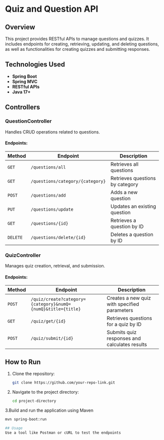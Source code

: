 # Quiz and Question API

## Overview
This project provides RESTful APIs to manage questions and quizzes. It includes endpoints for creating, retrieving, updating, and deleting questions, as well as functionalities for creating quizzes and submitting responses.

## Technologies Used
- **Spring Boot**
- **Spring MVC**
- **RESTful APIs**
- **Java 17+**

## Controllers

### QuestionController
Handles CRUD operations related to questions.

#### Endpoints:

| Method   | Endpoint                             | Description                        |
|----------|-------------------------------------|------------------------------------|
| `GET`    | `/questions/all`                    | Retrieves all questions           |
| `GET`    | `/questions/category/{category}`   | Retrieves questions by category   |
| `POST`   | `/questions/add`                    | Adds a new question               |
| `PUT`    | `/questions/update`                 | Updates an existing question      |
| `GET`    | `/questions/{id}`                    | Retrieves a question by ID        |
| `DELETE` | `/questions/delete/{id}`            | Deletes a question by ID          |

### QuizController
Manages quiz creation, retrieval, and submission.

#### Endpoints:

| Method   | Endpoint                                             | Description                                         |
|----------|-----------------------------------------------------|-----------------------------------------------------|
| `POST`   | `/quiz/create?category={category}&numQ={numQ}&title={title}` | Creates a new quiz with specified parameters       |
| `GET`    | `/quiz/get/{id}`                                    | Retrieves questions for a quiz by ID               |
| `POST`   | `/quiz/submit/{id}`                                | Submits quiz responses and calculates results     |

## How to Run

1. Clone the repository:
   ```sh
   git clone https://github.com/your-repo-link.git

2. Navigate to the project directory:
   ```sh
   cd project-directory
   
3.Build and run the application using Maven
   ```sh
   mvn spring-boot:run

## Usage
   Use a tool like Postman or cURL to test the endpoints
